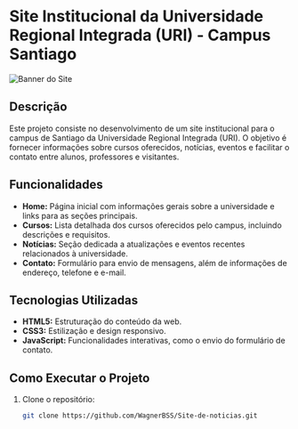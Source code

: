 # Site Institucional da Universidade Regional Integrada (URI) - Campus Santiago

![Banner do Site](caminho/para/imagem/banner.png)

## Descrição

Este projeto consiste no desenvolvimento de um site institucional para o campus de Santiago da Universidade Regional Integrada (URI). O objetivo é fornecer informações sobre cursos oferecidos, notícias, eventos e facilitar o contato entre alunos, professores e visitantes.

## Funcionalidades

- **Home:** Página inicial com informações gerais sobre a universidade e links para as seções principais.
- **Cursos:** Lista detalhada dos cursos oferecidos pelo campus, incluindo descrições e requisitos.
- **Notícias:** Seção dedicada a atualizações e eventos recentes relacionados à universidade.
- **Contato:** Formulário para envio de mensagens, além de informações de endereço, telefone e e-mail.

## Tecnologias Utilizadas

- **HTML5:** Estruturação do conteúdo da web.
- **CSS3:** Estilização e design responsivo.
- **JavaScript:** Funcionalidades interativas, como o envio do formulário de contato.

## Como Executar o Projeto

1. Clone o repositório:

   ```bash
   git clone https://github.com/WagnerBSS/Site-de-noticias.git
